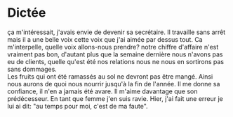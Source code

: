 # Dictée

ça m'intéressait, j'avais envie de devenir sa secrétaire. Il travaille sans arrêt mais il a une belle voix cette voix que j'ai aimée par dessus tout. 
Ca m'interpelle, quelle voix allons-nous prendre? notre chiffre d'affaire n'est vraiment pas bon, d'autant plus que la semaine dernière nous n'avons pas eu de clients, quelle qu'est été nos relations nous ne nous en sortirons pas sans dommages.  
Les fruits qui ont été ramassés au sol ne devront pas être mangé. Ainsi nous aurons de quoi nous nourrir jusqu'à la fin de l'année. Il me donne sa confiance, il n'en a jamais été avare. Il m'aime davantage que son prédécesseur. En tant que femme j'en suis ravie. Hier, j'ai fait une erreur je lui ai dit: "au temps pour moi, c'est de ma faute".